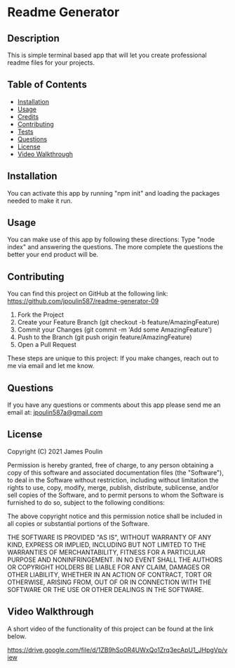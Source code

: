 
# Readme Generator

## Description
This is simple terminal based app that will let you create professional readme files for your projects.

## Table of Contents
- [Installation](#installation)
- [Usage](#usage)
- [Credits](#credits)
- [Contributing](#contributing)
- [Tests](#tests)
- [Questions](#questions)
- [License](#license)
- [Video Walkthrough](#video-walkthrough)

## Installation
You can activate this app by running "npm init" and loading the packages needed to make it run.

## Usage
You can make use of this app by following these directions:  Type "node index" and answering the questions.  The more complete the questions the better your end product will be. 

## Contributing
You can find this project on GitHub at the following link:
https://github.com/jpoulin587/readme-generator-09

1. Fork the Project
2. Create your Feature Branch (git checkout -b feature/AmazingFeature)
3. Commit your Changes (git commit -m 'Add some AmazingFeature')
4. Push to the Branch (git push origin feature/AmazingFeature)
5. Open a Pull Request

These steps are unique to this project:
If you make changes, reach out to me via email and let me know.  

## Questions
If you have any questions or comments about this app please send me an email at: jpoulin587a@gmail.com 

## License 
Copyright (C) 2021  James Poulin

Permission is hereby granted, free of charge, to any person obtaining a copy of this software and associated documentation files (the "Software"), to deal in the Software without restriction, including without limitation the rights to use, copy, modify, merge, publish, distribute, sublicense, and/or sell copies of the Software, and to permit persons to whom the Software is furnished to do so, subject to the following conditions:

The above copyright notice and this permission notice shall be included in all copies or substantial portions of the Software.

THE SOFTWARE IS PROVIDED "AS IS", WITHOUT WARRANTY OF ANY KIND, EXPRESS OR IMPLIED, INCLUDING BUT NOT LIMITED TO THE WARRANTIES OF MERCHANTABILITY, FITNESS FOR A PARTICULAR PURPOSE AND NONINFRINGEMENT. IN NO EVENT SHALL THE AUTHORS OR COPYRIGHT HOLDERS BE LIABLE FOR ANY CLAIM, DAMAGES OR OTHER LIABILITY, WHETHER IN AN ACTION OF CONTRACT, TORT OR OTHERWISE, ARISING FROM, OUT OF OR IN CONNECTION WITH THE SOFTWARE OR THE USE OR OTHER DEALINGS IN THE SOFTWARE.

## Video Walkthrough

A short video of the functionality of this project can be found at the link below.

https://drive.google.com/file/d/1ZB9hSo0R4UWxQo1Zrq3ecApU1_JHpgVp/view
